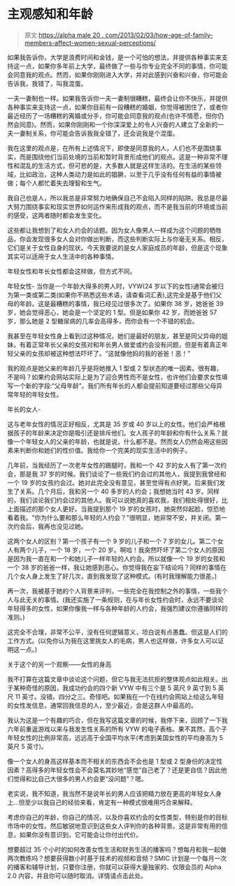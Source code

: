 # 主观感知和年龄

> 原文:[https://alpha male 20 . com/2013/02/03/how-age-of-family-members-affect-women-sexual-perceptions/](https://alphamale20.com/2013/02/03/how-age-of-family-members-affect-womens-sexual-perceptions/)

如果我告诉你，大学是浪费时间和金钱，是一个可怕的想法，并提供各种事实来支持这一点，如果你多年前上大学，最终做了一些与你专业完全不同的事情，你可能会同意我的观点。然而，如果你刚刚进入大学，并对此感到兴奋和兴奋，你可能会告诉我，我错了，叫我混蛋。

一夫一妻制也一样。如果我告诉你一夫一妻制很糟糕，最终会让你不快乐，并提供各种事实来支持这一点，如果你目前有一段糟糕的婚姻，你觉得被困住了，或者你最近经历了一场糟糕的离婚或分手，你可能会同意我的观点(也许不情愿，但你仍然会同意)。然而，如果你刚刚和一个你深深爱上的令人兴奋的人建立了全新的一夫一妻制关系，你可能会告诉我我全错了，还会说我是个混蛋。

我在这里的观点是，在所有上述情况下，即使是同意我的人，人们也不是围绕事实，而是围绕他们当前处境的当前和暂时背景形成他们的观点。这是一种非常不理性和混乱的生活方式，但可悲的是，大多数人就是这样生活的。在生活的某些领域，比如政治，这种人类动力是如此的猖獗，以至于几乎没有任何有益的事情被做；每个人都忙着失去理智和生气。

我自己也是人，所以我总是非常努力地确保自己不会陷入同样的陷阱。我总是尽最大努力围绕事实和现实世界如何运作来形成我的观点，而不是我当前的环境或当前的感受，这两者随时都会发生变化。

这些都让我想到了和女人约会的话题。因为女人像男人一样成为这个问题的牺牲品，你会发现很多女人会对你做出判断，而这些判断实际上与你毫无关系。相反，它们是关于女性自身的现状。今天我要说的是女人家庭成员的年龄，但是这个现象其实可以适用于女人生活中的各种事情。

年轻女性和年长女性都会这样做，但方式不同。

年轻女性-
当你是一个年龄大得多的男人时，VYW(24 岁以下的女性)通常会被归为第一类或第二类(如果你不熟悉这些术语，请查看词汇表),这完全是基于他们父母的年龄。这是最糟糕的事情，我已经见过很多次了。如果你 38 岁，她爸爸 39 岁，她会觉得恶心，她会是一个坚定的 1 型。但是如果你 42 岁，而她爸爸 57 岁，那么她是 2 型糖尿病的几率会高得多，而你会有一个不错的机会。

我甚至在年轻女性身上看到过这种情况，她们是最好的朋友，甚至是同父异母的姐妹。有着正常年长父亲的女孩对和年长男人做爱或约会没有问题，但是有着真正年轻父亲的女孩却被这种想法吓坏了。“这就像他妈的我的爸爸！恶！”

我的观点是她父亲的年龄几乎是将她推入 1 型或 2 型状态的唯一因素。很有趣，不是吗？如果约会网站实际上是为了迎合男性而不是女性，也许他们会要求女性填写一个新的字段:“父母年龄”。我们所有年长的人都会提前知道要经过那些父母异常年轻的年轻女性。

年长的女人-

这与老年女性的情况正好相反，尤其是 35 岁或 40 岁以上的女性。他们会严格根据孩子的年龄来决定你是吸引还是排斥他们。女人孩子的年龄和你有什么关系？就像一个年轻女人的父亲的年龄，也就是说，什么都不是。然而女人仍然会用这些因素来判断你和她们的性价值。我给你一个完美的现实生活中的例子。

几年前，当我经历了一次老年女性的踢腿时，我和一个 42 岁的女人有了第一次约会，那是我 37 岁的时候。我们谈论了一些我们约会过的其他人，我提到我曾经和一个 19 岁的女孩约会过。她对此完全没有意见，甚至觉得有点好笑。后来我们发生了关系。几个月后，我和另一个 40 多岁的人约会；我想她当时 43 岁。同样的，我们谈论我们约会过的其他人。我可以说她真的喜欢我，我们相处得很好，比上面描述的那个女人更好。当我提到那个 19 岁的女孩时，她突然仰起脸，惊恐地看着我。"你为什么要和那么年轻的人约会？"很明显，她非常不安，并关闭。第一次约会后，我再也没见过她。

这两个女人的区别？第一个孩子有一个 9 岁的儿子和一个 7 岁的女儿。第二个女人有两个儿子，一个 18 岁，一个 20 岁。啊哈！我突然吓坏了第二个女人的原因是因为我一直在和一个和她儿子一样年轻的人约会。所以就像一个 19 岁的女孩和一个 38 岁的爸爸一样，我让她感到恶心。你觉得我在妄下结论吗？同样的事情在几个女人身上发生了好几次，直到我发现了这种模式。(有时我理解能力很差。)

再一次，我被基于她的个人背景来评判，一些完全在我控制之外的事情，一些我个人与此无关的事情。(我还实施了一条规则，在与年长女性约会时，永远不要谈论年轻得多的女性，如果你像我一样与各种年龄的人约会，我强烈建议你遵循同样的准则。)

这完全不合理，非常不公平，没有任何逻辑意义，坦白说有点愚蠢。但这是人们的工作方式。(以免你认为我在这里挑女人的毛病，男人也这样做，许多女人可以证明这一点。)

关于这个的另一个观察——女性的身高

我不打算在这篇文章中谈论这个问题，但它与我无法抗拒的整体观点如此相关。出于某种奇怪的原因，我成功约会的四个新 VYW 中有三个是 5 英尺 9 英寸到 5 英尺 11 英寸。没错。四分之三。奇怪吧。如果我在一个在线约会网站上给这么年轻的女性发信息，通常回我信息的人，至少最近，会是这群人中最高的。

我认为这是一个有趣的巧合，但在我写这篇文章的时候，我停下来，回顾了一下我六年前重返游戏以来与我发生性关系的所有 VYW 的电子表格。果不其然，高个子年轻女性的比例非常高，远远高于全国平均水平(考虑到美国女性的平均身高为 5 英尺 5 英寸)。

像一个女人的身高这样基本而不相关的东西会不会也是 1 型或 2 型身份的决定性因素？高得多的年轻女性会不会莫名其妙地“感觉”自己老了？还是更自信？因此他们觉得和比自己大很多的男人约会更“没问题”？嗯。

老实说，我不知道，我当然不是说年长的男人应该把精力放在更高的年轻女人身上...但至少以我自己的经验来看，肯定有一种模式很难用巧合来解释。

考虑你自己的年龄，你自己的情况，以及你喜欢约会的女性类型，特别是你的目标市场中的女性。然后敏锐地意识到这些女人评判你的各种背景。这是非常有用的信息，如果你没有意识到，它可能会让你付出代价。

想要超过 35 个小时的如何改善女性生活和财务生活的播客吗？想每月和我一起做两次教练吗？想要获得数小时基于技术的视频和音频？SMIC 计划是一个每月一次的播客和辅导计划，只要你注册，你就可以获得大量独家的、仅限会员的 Alpha 2.0 内容，并且你可以随时取消。详情请点击此处。